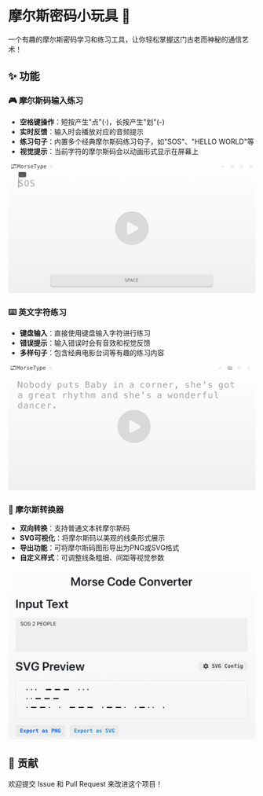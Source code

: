 # 摩尔斯密码小玩具 🎯

一个有趣的摩尔斯密码学习和练习工具，让你轻松掌握这门古老而神秘的通信艺术！

## ✨ 功能

### 🎮 摩尔斯码输入练习
- **空格键操作**：短按产生"点"(·)，长按产生"划"(-)
- **实时反馈**：输入时会播放对应的音频提示
- **练习句子**：内置多个经典摩尔斯码练习句子，如"SOS"、"HELLO WORLD"等
- **视觉提示**：当前字符的摩尔斯码会以动画形式显示在屏幕上

[![摩尔斯密码演示](./docs/more_play.png)](./docs/morse.mp4)


### ⌨️ 英文字符练习
- **键盘输入**：直接使用键盘输入字符进行练习
- **错误提示**：输入错误时会有音效和视觉反馈
- **多样句子**：包含经典电影台词等有趣的练习内容

[![英文字符演示](./docs/latin_play.png)](./docs/latin.mp4)

### 🔄 摩尔斯转换器
- **双向转换**：支持普通文本转摩尔斯码
- **SVG可视化**：将摩尔斯码以美观的线条形式展示
- **导出功能**：可将摩尔斯码图形导出为PNG或SVG格式
- **自定义样式**：可调整线条粗细、间距等视觉参数

[![export_pic](./docs/export_pic.png)](https://cjinhuo.github.io/morse/#/converter)

## 🤝 贡献

欢迎提交 Issue 和 Pull Request 来改进这个项目！
